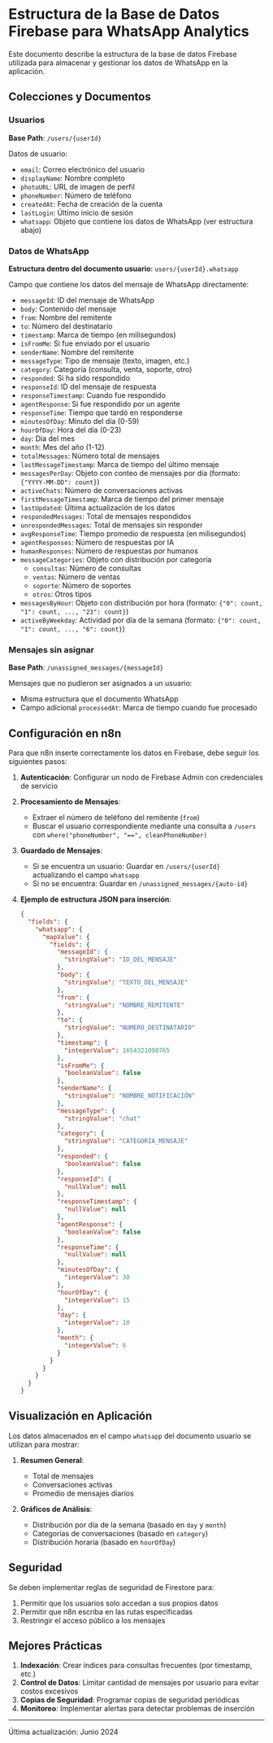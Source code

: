 # Estructura de la Base de Datos Firebase para WhatsApp Analytics

Este documento describe la estructura de la base de datos Firebase utilizada para almacenar y gestionar los datos de WhatsApp en la aplicación.

## Colecciones y Documentos

### Usuarios
**Base Path**: `/users/{userId}`

Datos de usuario:
- `email`: Correo electrónico del usuario
- `displayName`: Nombre completo
- `photoURL`: URL de imagen de perfil
- `phoneNumber`: Número de teléfono
- `createdAt`: Fecha de creación de la cuenta
- `lastLogin`: Último inicio de sesión
- `whatsapp`: Objeto que contiene los datos de WhatsApp (ver estructura abajo)

### Datos de WhatsApp
**Estructura dentro del documento usuario**: `users/{userId}.whatsapp`

Campo que contiene los datos del mensaje de WhatsApp directamente:
- `messageId`: ID del mensaje de WhatsApp
- `body`: Contenido del mensaje
- `from`: Nombre del remitente
- `to`: Número del destinatario
- `timestamp`: Marca de tiempo (en milisegundos)
- `isFromMe`: Si fue enviado por el usuario
- `senderName`: Nombre del remitente
- `messageType`: Tipo de mensaje (texto, imagen, etc.)
- `category`: Categoría (consulta, venta, soporte, otro)
- `responded`: Si ha sido respondido
- `responseId`: ID del mensaje de respuesta
- `responseTimestamp`: Cuando fue respondido
- `agentResponse`: Si fue respondido por un agente
- `responseTime`: Tiempo que tardó en responderse
- `minutesOfDay`: Minuto del día (0-59)
- `hourOfDay`: Hora del día (0-23)
- `day`: Día del mes
- `month`: Mes del año (1-12)
- `totalMessages`: Número total de mensajes
- `lastMessageTimestamp`: Marca de tiempo del último mensaje
- `messagesPerDay`: Objeto con conteo de mensajes por día (formato: `{"YYYY-MM-DD": count}`)
- `activeChats`: Número de conversaciones activas
- `firstMessageTimestamp`: Marca de tiempo del primer mensaje
- `lastUpdated`: Última actualización de los datos
- `respondedMessages`: Total de mensajes respondidos
- `unrespondedMessages`: Total de mensajes sin responder
- `avgResponseTime`: Tiempo promedio de respuesta (en milisegundos)
- `agentResponses`: Número de respuestas por IA
- `humanResponses`: Número de respuestas por humanos
- `messageCategories`: Objeto con distribución por categoría
  - `consultas`: Número de consultas
  - `ventas`: Número de ventas
  - `soporte`: Número de soportes
  - `otros`: Otros tipos
- `messagesByHour`: Objeto con distribución por hora (formato: `{"0": count, "1": count, ..., "23": count}`)
- `activeByWeekday`: Actividad por día de la semana (formato: `{"0": count, "1": count, ..., "6": count}`)

### Mensajes sin asignar
**Base Path**: `/unassigned_messages/{messageId}`

Mensajes que no pudieron ser asignados a un usuario:
- Misma estructura que el documento WhatsApp
- Campo adicional `processedAt`: Marca de tiempo cuando fue procesado

## Configuración en n8n

Para que n8n inserte correctamente los datos en Firebase, debe seguir los siguientes pasos:

1. **Autenticación**: Configurar un nodo de Firebase Admin con credenciales de servicio

2. **Procesamiento de Mensajes**:
   - Extraer el número de teléfono del remitente (`from`)
   - Buscar el usuario correspondiente mediante una consulta a `/users` con `where("phoneNumber", "==", cleanPhoneNumber)`

3. **Guardado de Mensajes**:
   - Si se encuentra un usuario: Guardar en `/users/{userId}` actualizando el campo `whatsapp`
   - Si no se encuentra: Guardar en `/unassigned_messages/{auto-id}`

4. **Ejemplo de estructura JSON para inserción**:
   ```json
   {
     "fields": {
       "whatsapp": {
         "mapValue": {
           "fields": {
             "messageId": {
               "stringValue": "ID_DEL_MENSAJE"
             },
             "body": {
               "stringValue": "TEXTO_DEL_MENSAJE"
             },
             "from": {
               "stringValue": "NOMBRE_REMITENTE"
             },
             "to": {
               "stringValue": "NUMERO_DESTINATARIO"
             },
             "timestamp": {
               "integerValue": 1654321098765
             },
             "isFromMe": {
               "booleanValue": false
             },
             "senderName": {
               "stringValue": "NOMBRE_NOTIFICACIÓN"
             },
             "messageType": {
               "stringValue": "chat"
             },
             "category": {
               "stringValue": "CATEGORÍA_MENSAJE"
             },
             "responded": {
               "booleanValue": false
             },
             "responseId": {
               "nullValue": null
             },
             "responseTimestamp": {
               "nullValue": null
             },
             "agentResponse": {
               "booleanValue": false
             },
             "responseTime": {
               "nullValue": null
             },
             "minutesOfDay": {
               "integerValue": 30
             },
             "hourOfDay": {
               "integerValue": 15
             },
             "day": {
               "integerValue": 10
             },
             "month": {
               "integerValue": 6
             }
           }
         }
       }
     }
   }
   ```

## Visualización en Aplicación

Los datos almacenados en el campo `whatsapp` del documento usuario se utilizan para mostrar:

1. **Resumen General**:
   - Total de mensajes 
   - Conversaciones activas
   - Promedio de mensajes diarios

2. **Gráficos de Análisis**:
   - Distribución por día de la semana (basado en `day` y `month`)
   - Categorías de conversaciones (basado en `category`)
   - Distribución horaria (basado en `hourOfDay`)

## Seguridad

Se deben implementar reglas de seguridad de Firestore para:

1. Permitir que los usuarios solo accedan a sus propios datos
2. Permitir que n8n escriba en las rutas especificadas
3. Restringir el acceso público a los mensajes

## Mejores Prácticas

1. **Indexación**: Crear índices para consultas frecuentes (por timestamp, etc.)
2. **Control de Datos**: Limitar cantidad de mensajes por usuario para evitar costos excesivos
3. **Copias de Seguridad**: Programar copias de seguridad periódicas
4. **Monitoreo**: Implementar alertas para detectar problemas de inserción

---

Última actualización: Junio 2024 